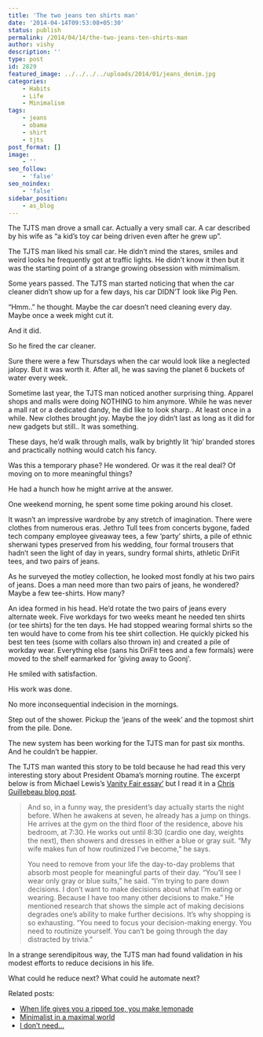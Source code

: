 ```yaml
---
title: 'The two jeans ten shirts man'
date: '2014-04-14T09:53:08+05:30'
status: publish
permalink: /2014/04/14/the-two-jeans-ten-shirts-man
author: vishy
description: ''
type: post
id: 2829
featured_image: ../../../../uploads/2014/01/jeans_denim.jpg
categories: 
    - Habits
    - Life
    - Minimalism
tags:
    - jeans
    - obama
    - shirt
    - tjts
post_format: []
image:
    - ''
seo_follow:
    - 'false'
seo_noindex:
    - 'false'
sidebar_position:
    - as_blog
---
```

The TJTS man drove a small car. Actually a very small car. A car described by his wife as “a kid’s toy car being driven even after he grew up”.

The TJTS man liked his small car. He didn’t mind the stares, smiles and weird looks he frequently got at traffic lights. He didn’t know it then but it was the starting point of a strange growing obsession with mimimalism.

Some years passed. The TJTS man started noticing that when the car cleaner didn’t show up for a few days, his car DIDN’T look like Pig Pen.

“Hmm..” he thought. Maybe the car doesn’t need cleaning every day. Maybe once a week might cut it.

And it did.

So he fired the car cleaner.

Sure there were a few Thursdays when the car would look like a neglected jalopy. But it was worth it. After all, he was saving the planet 6 buckets of water every week.

Sometime last year, the TJTS man noticed another surprising thing. Apparel shops and malls were doing NOTHING to him anymore. While he was never a mall rat or a dedicated dandy, he did like to look sharp.. At least once in a while. New clothes brought joy. Maybe the joy didn’t last as long as it did for new gadgets but still.. It was something.

These days, he’d walk through malls, walk by brightly lit ‘hip’ branded stores and practically nothing would catch his fancy.

Was this a temporary phase? He wondered. Or was it the real deal? Of moving on to more meaningful things?

He had a hunch how he might arrive at the answer.

One weekend morning, he spent some time poking around his closet.

It wasn’t an impressive wardrobe by any stretch of imagination. There were clothes from numerous eras. Jethro Tull tees from concerts bygone, faded tech company employee giveaway tees, a few ‘party’ shirts, a pile of ethnic sherwani types preserved from his wedding, four formal trousers that hadn’t seen the light of day in years, sundry formal shirts, athletic DriFit tees, and two pairs of jeans.

As he surveyed the motley collection, he looked most fondly at his two pairs of jeans. Does a man need more than two pairs of jeans, he wondered? Maybe a few tee-shirts. How many?

An idea formed in his head. He’d rotate the two pairs of jeans every alternate week. Five workdays for two weeks meant he needed ten shirts (or tee shirts) for the ten days. He had stopped wearing formal shirts so the ten would have to come from his tee shirt collection. He quickly picked his best ten tees (some with collars also thrown in) and created a pile of workday wear. Everything else (sans his DriFit tees and a few formals) were moved to the shelf earmarked for ’giving away to Goonj'.

He smiled with satisfaction.

His work was done.

No more inconsequential indecision in the mornings.

Step out of the shower. Pickup the ‘jeans of the week’ and the topmost shirt from the pile. Done.

The new system has been working for the TJTS man for past six months. And he couldn’t be happier.

The TJTS man wanted this story to be told because he had read this very interesting story about President Obama’s morning routine. The excerpt below is from Michael Lewis’s [Vanity Fair essay’](http://www.vanityfair.com/politics/2012/10/michael-lewis-profile-barack-obama) but I read it in a [Chris Guillebeau blog post](http://chrisguillebeau.com/3x5/reducing-decisions-to-focus-better/).

> And so, in a funny way, the president’s day actually starts the night before. When he awakens at seven, he already has a jump on things. He arrives at the gym on the third floor of the residence, above his bedroom, at 7:30. He works out until 8:30 (cardio one day, weights the next), then showers and dresses in either a blue or gray suit. “My wife makes fun of how routinized I’ve become,” he says.
> 
> You need to remove from your life the day-to-day problems that absorb most people for meaningful parts of their day. “You’ll see I wear only gray or blue suits,” he said. “I’m trying to pare down decisions. I don’t want to make decisions about what I’m eating or wearing. Because I have too many other decisions to make.” He mentioned research that shows the simple act of making decisions degrades one’s ability to make further decisions. It’s why shopping is so exhausting. “You need to focus your decision-making energy. You need to routinize yourself. You can’t be going through the day distracted by trivia.”

In a strange serendipitous way, the TJTS man had found validation in his modest efforts to reduce decisions in his life.

What could he reduce next? What could he automate next?

Related posts:

- [When life gives you a ripped toe, you make lemonade](http://www.ulaar.com/2014/05/24/when-life-gives-you-a-ripped-toe-you-make-lemonade/)
- [Minimalist in a maximal world](http://www.ulaar.com/2015/04/05/minimalist-in-a-maximal-world/)
- [I don’t need…](http://www.ulaar.com/2014/01/24/i-dont-need/)

